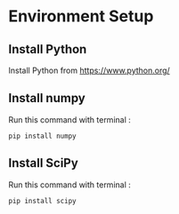 # Environment Setup
## Install Python
Install Python from https://www.python.org/
## Install numpy
Run this command with terminal : 
```
pip install numpy
```
## Install SciPy
Run this command with terminal : 
```
pip install scipy
```
